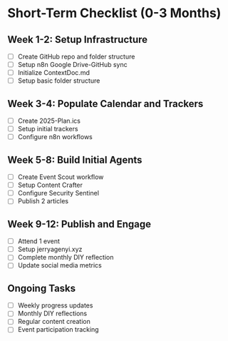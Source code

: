 # Short-Term Checklist (0-3 Months)

## Week 1-2: Setup Infrastructure
- [ ] Create GitHub repo and folder structure
- [ ] Setup n8n Google Drive-GitHub sync
- [ ] Initialize ContextDoc.md
- [ ] Setup basic folder structure

## Week 3-4: Populate Calendar and Trackers
- [ ] Create 2025-Plan.ics
- [ ] Setup initial trackers
- [ ] Configure n8n workflows

## Week 5-8: Build Initial Agents
- [ ] Create Event Scout workflow
- [ ] Setup Content Crafter
- [ ] Configure Security Sentinel
- [ ] Publish 2 articles

## Week 9-12: Publish and Engage
- [ ] Attend 1 event
- [ ] Setup jerryagenyi.xyz
- [ ] Complete monthly DIY reflection
- [ ] Update social media metrics

## Ongoing Tasks
- [ ] Weekly progress updates
- [ ] Monthly DIY reflections
- [ ] Regular content creation
- [ ] Event participation tracking 